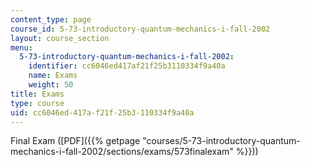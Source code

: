 ```yaml
---
content_type: page
course_id: 5-73-introductory-quantum-mechanics-i-fall-2002
layout: course_section
menu:
  5-73-introductory-quantum-mechanics-i-fall-2002:
    identifier: cc6046ed417af21f25b3110334f9a40a
    name: Exams
    weight: 50
title: Exams
type: course
uid: cc6046ed-417a-f21f-25b3-110334f9a40a
---
```


Final Exam ([PDF]({{% getpage "courses/5-73-introductory-quantum-mechanics-i-fall-2002/sections/exams/573finalexam" %}}))